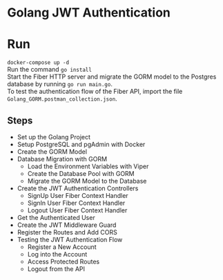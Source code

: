 # Golang JWT Authentication
# Run
``docker-compose up -d``  
Run the command `go install`  
Start the Fiber HTTP server and migrate the GORM model to the Postgres database by running `go run main.go`.  
To test the authentication flow of the Fiber API, import the file `Golang_GORM.postman_collection.json`.

## Steps

- Set up the Golang Project
- Setup PostgreSQL and pgAdmin with Docker
- Create the GORM Model
- Database Migration with GORM
    - Load the Environment Variables with Viper
    - Create the Database Pool with GORM
    - Migrate the GORM Model to the Database
- Create the JWT Authentication Controllers
    - SignUp User Fiber Context Handler
    - SignIn User Fiber Context Handler
    - Logout User Fiber Context Handler
- Get the Authenticated User
- Create the JWT Middleware Guard
- Register the Routes and Add CORS
- Testing the JWT Authentication Flow
    - Register a New Account
    - Log into the Account
    - Access Protected Routes
    - Logout from the API
